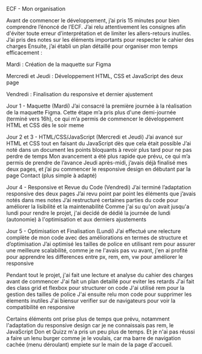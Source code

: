 ECF - Mon organisation

Avant de commencer le développement, j’ai pris 15 minutes pour bien comprendre l’énoncé de l’ECF. J’ai relu attentivement les consignes afin d'éviter toute erreur d’interprétation 
et de limiter les allers-retours inutiles. J’ai pris des notes sur les éléments importants pour respecter le cahier des charges
Ensuite, j’ai établi un plan détaillé pour organiser mon temps efficacement :

Mardi : Création de la maquette sur Figma

Mercredi et Jeudi : Développement HTML, CSS et JavaScript des deux page

Vendredi : Finalisation du responsive et dernier ajustement

Jour 1 - Maquette (Mardi)
J’ai consacré la première journée à la réalisation de la maquette Figma. Cette étape m’a pris plus d'une demi-journée (terminé vers 16h), ce qui m’a permis de commencer 
le développement HTML et CSS dès le soir meme

Jour 2 et 3 - HTML/CSS/JavaScript (Mercredi et Jeudi)
J’ai avancé sur HTML et CSS tout en faisant du JavaScript dès que cela était possible
J’ai noté dans un document les points bloquants à revoir plus tard pour ne pas perdre de temps
Mon avancement a été plus rapide que prévu, ce qui m’a permis de prendre de l’avance
Jeudi après-midi, j’avais déjà finalisé mes deux pages, et j’ai pu commencer le responsive design en débutant par la page Contact (plus simple à adapté)

Jour 4 - Responsive et Revue du Code (Vendredi)
J’ai terminé l’adaptation responsive des deux pages
J’ai revu point par point les éléments que j’avais notés dans mes notes
J’ai restructuré certaines parties du code pour améliorer la lisibilité et la maintenabilité
Comme j'ai su qu'on avait jusqu'a lundi pour rendre le projet, j'ai decidé de dédié la journée de lundi (autonomie) à l'optimisation et aux derniers ajustements

Jour 5 - Optimisation et Finalisation (Lundi)
J’ai effectué une relecture complète de mon code avec des améliorations en termes de structure et d’optimisation
J’ai optimisé les tailles de police en utilisant rem pour assurer une meilleure scalabilité, comme je ne l'avais pas vu avant, j'en ai profité pour apprendre les differences entre
px, rem, em, vw pour améliorer le responsive

Pendant tout le projet, j'ai fait une lecture et analyse du cahier des charges avant de commencer
J'ai fait un plan detaillé pour eviter les retards
J'ai fait des class grid et flexbox pour structurer on code
J'ai utilisé rem pour la gestion des tailles de police
J'ai ensuite relu mon code pour supprimer les élements inutiles 
J'ai biensur verifier sur de navigateurs pour voir la compatibilité en responsive

Certains éléments ont prise plus de temps que prévu, notamment l'adaptation du responsive design car je ne connaissais pas rem, le JavaScript Don et Quizz m'a pris un peu plus
de temps. Et je n'ai pas réussi a faire un lenu burger comme je le voulais, car ma barre de navigation cachée (menu déroulant) empiete sur le main de la page d'accueil.

